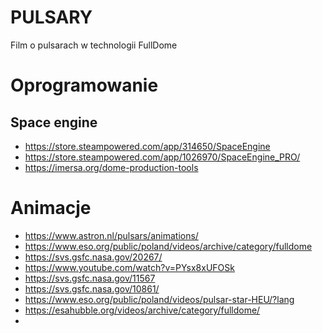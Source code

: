 # PULSARY
Film o pulsarach w technologii FullDome

# Oprogramowanie

## Space engine

- https://store.steampowered.com/app/314650/SpaceEngine
- https://store.steampowered.com/app/1026970/SpaceEngine_PRO/
- https://imersa.org/dome-production-tools

# Animacje
- https://www.astron.nl/pulsars/animations/
- https://www.eso.org/public/poland/videos/archive/category/fulldome
- https://svs.gsfc.nasa.gov/20267/
- https://www.youtube.com/watch?v=PYsx8xUFOSk
- https://svs.gsfc.nasa.gov/11567
- https://svs.gsfc.nasa.gov/10861/
- https://www.eso.org/public/poland/videos/pulsar-star-HEU/?lang
- https://esahubble.org/videos/archive/category/fulldome/
- 
